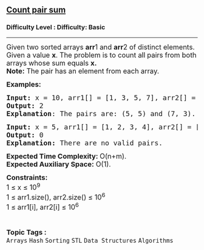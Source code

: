 <h2><a href="https://www.geeksforgeeks.org/problems/count-pair-sum5956/1?page=1&difficulty=Basic&status=unsolved,attempted&sortBy=accuracy">Count pair sum</a></h2><h3>Difficulty Level : Difficulty: Basic</h3><hr><div class="problems_problem_content__Xm_eO"><p><span style="font-size: 18px;">Given two sorted arrays <strong>arr</strong>1 and <strong>arr</strong>2 of distinct elements. Given a value <strong>x</strong>. The problem is to count all pairs from both arrays whose sum equals <strong>x.</strong><br><strong>Note:</strong> The pair has an element from each array.</span></p>
<p><span style="font-size: 18px;"><strong>Examples:</strong></span></p>
<pre><span style="font-size: 18px;"><strong>Input: </strong>x = 10, arr1[] = [1, 3, 5, 7], arr2[] = [2, 3, 5, 8] 
<strong>Output:</strong> 2
<strong>Explanation</strong>: The pairs are: (5, 5) and (7, 3).  </span></pre>
<pre><span style="font-size: 18px;"><strong>Input:</strong> x = 5, arr1[] = [1, 2, 3, 4], arr2[] = [5, 6, 7, 8]
<strong>Output:</strong> 0<br><strong>Explanation: </strong>There are no valid pairs.</span></pre>
<p><span style="font-size: 18px;"><strong>Expected Time Complexity: </strong>O(n+m).<br><strong>Expected Auxiliary Space:</strong> O(1).</span></p>
<p><span style="font-size: 18px;"><strong>Constraints:<br></strong>1 ≤ x ≤ 10<sup>9</sup><br>1 ≤ arr1.size(), arr2.size() ≤ 10<sup>6<br></sup>1 ≤ arr1[i], arr2[i] ≤ 10<sup>6</sup></span></p></div><br><p><span style=font-size:18px><strong>Topic Tags : </strong><br><code>Arrays</code>&nbsp;<code>Hash</code>&nbsp;<code>Sorting</code>&nbsp;<code>STL</code>&nbsp;<code>Data Structures</code>&nbsp;<code>Algorithms</code>&nbsp;
